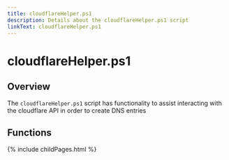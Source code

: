 ```yaml
---
title: cloudflareHelper.ps1
description: Details about the cloudflareHelper.ps1 script
linkText: cloudflareHelper.ps1
---
```


# cloudflareHelper.ps1

## Overview

The `cloudflareHelper.ps1` script has functionality to assist interacting with the cloudflare API in order to create DNS entries

## Functions

{% include childPages.html %}
